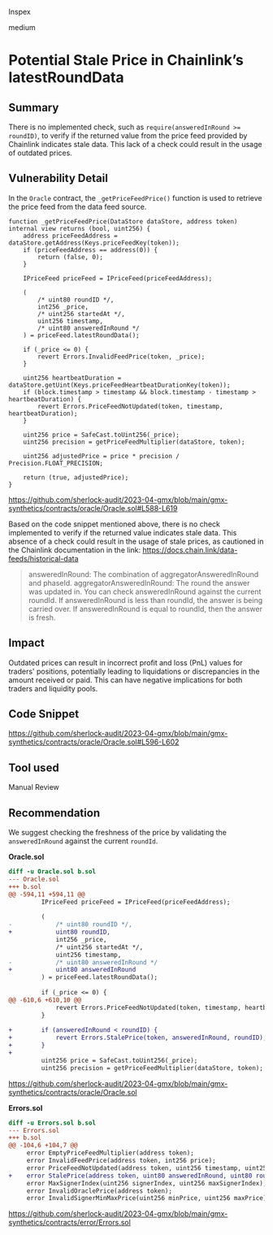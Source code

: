 Inspex

medium

# Potential Stale Price in Chainlink’s latestRoundData

## Summary

There is no implemented check, such as `require(answeredInRound >= roundID)`, to verify if the returned value from the price feed provided by Chainlink indicates stale data. This lack of a check could result in the usage of outdated prices.

## Vulnerability Detail

In the `Oracle` contract, the `_getPriceFeedPrice()` function is used to retrieve the price feed from the data feed source.

```solidity=588
function _getPriceFeedPrice(DataStore dataStore, address token) internal view returns (bool, uint256) {
    address priceFeedAddress = dataStore.getAddress(Keys.priceFeedKey(token));
    if (priceFeedAddress == address(0)) {
        return (false, 0);
    }

    IPriceFeed priceFeed = IPriceFeed(priceFeedAddress);

    (
        /* uint80 roundID */,
        int256 _price,
        /* uint256 startedAt */,
        uint256 timestamp,
        /* uint80 answeredInRound */
    ) = priceFeed.latestRoundData();

    if (_price <= 0) {
        revert Errors.InvalidFeedPrice(token, _price);
    }

    uint256 heartbeatDuration = dataStore.getUint(Keys.priceFeedHeartbeatDurationKey(token));
    if (block.timestamp > timestamp && block.timestamp - timestamp > heartbeatDuration) {
        revert Errors.PriceFeedNotUpdated(token, timestamp, heartbeatDuration);
    }

    uint256 price = SafeCast.toUint256(_price);
    uint256 precision = getPriceFeedMultiplier(dataStore, token);

    uint256 adjustedPrice = price * precision / Precision.FLOAT_PRECISION;

    return (true, adjustedPrice);
}
```

https://github.com/sherlock-audit/2023-04-gmx/blob/main/gmx-synthetics/contracts/oracle/Oracle.sol#L588-L619

Based on the code snippet mentioned above, there is no check implemented to verify if the returned value indicates stale data. This absence of a check could result in the usage of stale prices, as cautioned in the Chainlink documentation in the link: https://docs.chain.link/data-feeds/historical-data

> answeredInRound: The combination of aggregatorAnsweredInRound and phaseId. aggregatorAnsweredInRound: The round the answer was updated in. You can check answeredInRound against the current roundId. If answeredInRound is less than roundId, the answer is being carried over. If answeredInRound is equal to roundId, then the answer is fresh.

## Impact

Outdated prices can result in incorrect profit and loss (PnL) values for traders' positions, potentially leading to liquidations or discrepancies in the amount received or paid. This can have negative implications for both traders and liquidity pools.

## Code Snippet

https://github.com/sherlock-audit/2023-04-gmx/blob/main/gmx-synthetics/contracts/oracle/Oracle.sol#L596-L602

## Tool used

Manual Review

## Recommendation

We suggest checking the freshness of the price by validating the `answeredInRound` against the current `roundId`.

**Oracle.sol**
```diff
diff -u Oracle.sol b.sol
--- Oracle.sol
+++ b.sol
@@ -594,11 +594,11 @@
         IPriceFeed priceFeed = IPriceFeed(priceFeedAddress);
 
         (
-            /* uint80 roundID */,
+            uint80 roundID,
             int256 _price,
             /* uint256 startedAt */,
             uint256 timestamp,
-            /* uint80 answeredInRound */
+            uint80 answeredInRound
         ) = priceFeed.latestRoundData();
 
         if (_price <= 0) {
@@ -610,6 +610,10 @@
             revert Errors.PriceFeedNotUpdated(token, timestamp, heartbeatDuration);
         }
 
+        if (answeredInRound < roundID) {
+            revert Errors.StalePrice(token, answeredInRound, roundID);
+        }
+
         uint256 price = SafeCast.toUint256(_price);
         uint256 precision = getPriceFeedMultiplier(dataStore, token);
```

https://github.com/sherlock-audit/2023-04-gmx/blob/main/gmx-synthetics/contracts/oracle/Oracle.sol

**Errors.sol**
```diff
diff -u Errors.sol b.sol
--- Errors.sol  
+++ b.sol
@@ -104,6 +104,7 @@
     error EmptyPriceFeedMultiplier(address token);
     error InvalidFeedPrice(address token, int256 price);
     error PriceFeedNotUpdated(address token, uint256 timestamp, uint256 heartbeatDuration);
+    error StalePrice(address token, uint80 answeredInRound, uint80 roundID);
     error MaxSignerIndex(uint256 signerIndex, uint256 maxSignerIndex);
     error InvalidOraclePrice(address token);
     error InvalidSignerMinMaxPrice(uint256 minPrice, uint256 maxPrice);
```

https://github.com/sherlock-audit/2023-04-gmx/blob/main/gmx-synthetics/contracts/error/Errors.sol
